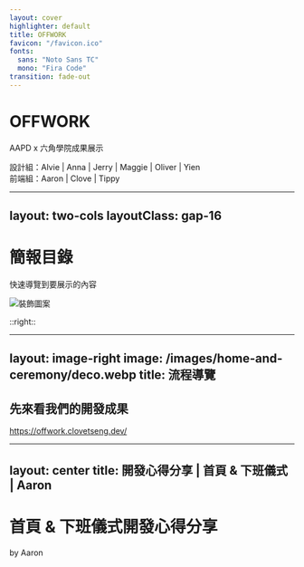 ```yaml
---
layout: cover
highlighter: default
title: OFFWORK
favicon: "/favicon.ico"
fonts:
  sans: "Noto Sans TC"
  mono: "Fira Code"
transition: fade-out
---
```


<div class="flex flex-col items-center">
  <h1 class="text-5xl font-extrabold text-[#A4CD44]">OFFWORK</h1>
  <p class="text-lg">AAPD x 六角學院成果展示</p>
  設計組：Alvie | Anna | Jerry | Maggie | Oliver | Yien<br />
  前端組：Aaron | Clove | Tippy
</div>

---
layout: two-cols
layoutClass: gap-16
---

# 簡報目錄

快速導覽到要展示的內容

<img src="/images/toc-deco.webp" alt="裝飾圖案" class="max-w-80" />

::right::

<Toc text-lg minDepth="1" maxDepth="2" />

---
layout: image-right
image: /images/home-and-ceremony/deco.webp
title: 流程導覽
---

<h2 class="text-5xl font-extrabold text-[#A4CD44]">先來看我們的開發成果</h2>
<a href="https://offwork.clovetseng.dev/" target="_blank">https://offwork.clovetseng.dev/</a>

---
layout: center
title: 開發心得分享 | 首頁 & 下班儀式 | Aaron
---

<h1 class="text-5xl font-extrabold text-[#A4CD44]">首頁 & 下班儀式開發心得分享</h1>
<p class="text-lg text-center">by Aaron</p>
